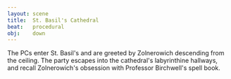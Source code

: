 ```yaml
---
layout: scene
title:  St. Basil's Cathedral
beat:   procedural
obj:    down
---
```



The PCs enter St. Basil's and are greeted by Zolnerowich descending from the ceiling.
The party escapes into the cathedral's labyrinthine hallways,
and recall Zolnerowich's obsession with Professor Birchwell's spell book.



















